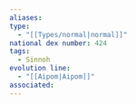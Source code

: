 ```yaml
---
aliases: 
type:
  - "[[Types/normal|normal]]"
national dex number: 424
tags:
  - Sinnoh
evolution line:
  - "[[Aipom|Aipom]]"
associated: 
---
```

